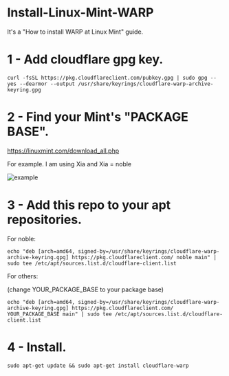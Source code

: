 # Install-Linux-Mint-WARP
It's a "How to install WARP at Linux Mint" guide.


# 1 - Add cloudflare gpg key.
```
curl -fsSL https://pkg.cloudflareclient.com/pubkey.gpg | sudo gpg --yes --dearmor --output /usr/share/keyrings/cloudflare-warp-archive-keyring.gpg
```



# 2 - Find your Mint's "PACKAGE BASE".

https://linuxmint.com/download_all.php

For example. I am using Xia and Xia = noble


![example](https://github.com/user-attachments/assets/512ab778-5c09-48fe-a62a-69224edd4b4c)




# 3 - Add this repo to your apt repositories.

For noble:
```
echo "deb [arch=amd64, signed-by=/usr/share/keyrings/cloudflare-warp-archive-keyring.gpg] https://pkg.cloudflareclient.com/ noble main" | sudo tee /etc/apt/sources.list.d/cloudflare-client.list
```

For others:

(change YOUR_PACKAGE_BASE to your package base)
```
echo "deb [arch=amd64, signed-by=/usr/share/keyrings/cloudflare-warp-archive-keyring.gpg] https://pkg.cloudflareclient.com/ YOUR_PACKAGE_BASE main" | sudo tee /etc/apt/sources.list.d/cloudflare-client.list
```



# 4 - Install.
```
sudo apt-get update && sudo apt-get install cloudflare-warp
```
